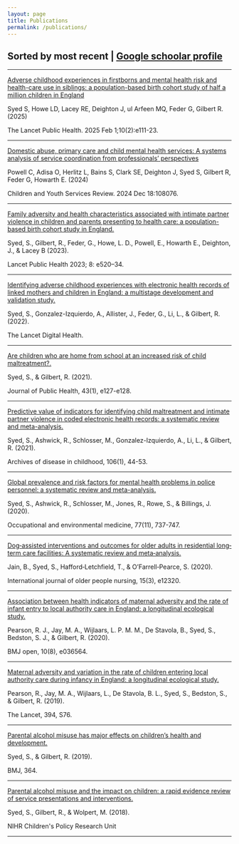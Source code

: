 ```yaml
---
layout: page
title: Publications
permalink: /publications/
---
```


## Sorted by most recent | [Google schoolar profile](https://scholar.google.com/citations?user=tayvv1MAAAAJ&hl=en&oi=ao)

--------------

[Adverse childhood experiences in firstborns and mental health risk and health-care use in siblings: a population-based birth cohort study of half a million children in England](https://doi.org/10.1016/S2468-2667(24)00301-3)

Syed S, Howe LD, Lacey RE, Deighton J, ul Arfeen MQ, Feder G, Gilbert R. (2025)

The Lancet Public Health. 2025 Feb 1;10(2):e111-23.

--------------

[Domestic abuse, primary care and child mental health services: A systems analysis of service coordination from professionals’ perspectives](https://doi.org/10.1016/j.childyouth.2024.108076)

Powell C, Adisa O, Herlitz L, Bains S, Clark SE, Deighton J, Syed S, Gilbert R, Feder G, Howarth E. (2024)

Children and Youth Services Review. 2024 Dec 18:108076.

--------------

[Family adversity and health characteristics associated with intimate partner violence in children and parents presenting to health care: a population-based birth cohort study in England.](https://www.thelancet.com/journals/lanpub/article/PIIS2468-2667(23)00119-6/fulltext)

Syed, S., Gilbert, R., Feder, G., Howe, L. D.,  Powell, E., Howarth E., Deighton, J., & Lacey B (2023). 

Lancet Public Health 2023; 8: e520–34.

--------------

[Identifying adverse childhood experiences with electronic health records of linked mothers and children in England: a multistage development and validation study.](https://www.thelancet.com/journals/landig/article/PIIS2589-7500(22)00061-9/fulltext)

Syed, S., Gonzalez-Izquierdo, A., Allister, J., Feder, G., Li, L., & Gilbert, R. (2022).

The Lancet Digital Health.

--------------

[Are children who are home from school at an increased risk of child maltreatment?.](https://academic.oup.com/jpubhealth/article/43/1/e127/5878146)

Syed, S., & Gilbert, R. (2021). 

Journal of Public Health, 43(1), e127-e128.

--------------

[Predictive value of indicators for identifying child maltreatment and intimate partner violence in coded electronic health records: a systematic review and meta-analysis.](https://adc.bmj.com/content/106/1/44.full)

Syed, S., Ashwick, R., Schlosser, M., Gonzalez-Izquierdo, A., Li, L., & Gilbert, R. (2021). 

Archives of disease in childhood, 106(1), 44-53.

--------------

[Global prevalence and risk factors for mental health problems in police personnel: a systematic review and meta-analysis.](https://oem.bmj.com/content/77/11/737.full)

Syed, S., Ashwick, R., Schlosser, M., Jones, R., Rowe, S., & Billings, J. (2020). 

Occupational and environmental medicine, 77(11), 737-747.

--------------

[Dog‐assisted interventions and outcomes for older adults in residential long‐term care facilities: A systematic review and meta‐analysis.](https://onlinelibrary.wiley.com/doi/full/10.1111/opn.12320)

Jain, B., Syed, S., Hafford‐Letchfield, T., & O’Farrell‐Pearce, S. (2020).

International journal of older people nursing, 15(3), e12320.

--------------

[Association between health indicators of maternal adversity and the rate of infant entry to local authority care in England: a longitudinal ecological study.](https://bmjopen.bmj.com/content/10/8/e036564.full)

Pearson, R. J., Jay, M. A., Wijlaars, L. P. M. M., De Stavola, B., Syed, S., Bedston, S. J., & Gilbert, R. (2020). 

BMJ open, 10(8), e036564.

--------------

[Maternal adversity and variation in the rate of children entering local authority care during infancy in England: a longitudinal ecological study.](https://www.thelancet.com/journals/lancet/article/PIIS0140-6736(19)32873-9/fulltext)

Pearson, R., Jay, M. A., Wijlaars, L., De Stavola, B. L., Syed, S., Bedston, S., & Gilbert, R. (2019). 

The Lancet, 394, S76.

--------------

[Parental alcohol misuse has major effects on children’s health and development.](https://www.bmj.com/content/364/bmj.l912.full)

Syed, S., & Gilbert, R. (2019).

BMJ, 364.

--------------

[Parental alcohol misuse and the impact on children: a rapid evidence review of service presentations and interventions.](https://www.ucl.ac.uk/children-policy-research/sites/children-policy-research/files/parental-alcohol-misuse-and-impact-on-children.pdf)
 
Syed, S., Gilbert, R., & Wolpert, M. (2018).
 
NIHR Children's Policy Research Unit

--------------

<!-- Google tag (gtag.js) -->
<script async src="https://www.googletagmanager.com/gtag/js?id=G-TZ0Q814394"></script>
<script>
  window.dataLayer = window.dataLayer || [];
  function gtag(){dataLayer.push(arguments);}
  gtag('js', new Date());

  gtag('config', 'G-TZ0Q814394');
</script>

